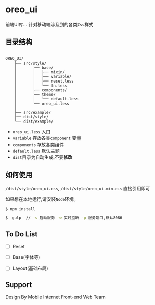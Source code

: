 # oreo_ui

前端UI库... 针对移动端涉及到的各类`Css`样式





## 目录结构

```

OREO_UI/
    ├── src/style/
    │       ├── base/
    │       │   ├── mixin/
    │       │   ├── variable/
    │       │   ├── reset.less
    │       │   └── fn.less
    │       ├── components/
    │       ├── theme/
    │       │   └── default.less
    │       └── oreo_ui.less  
    │
    ├── src/example/
    ├── dist/style/
    └── dist/example/ 

```
- `oreo_ui.less` 入口
- `variable` 存放各类`component` 变量
- `components` 存放各类组件
- `default.less` 默认主题
- `dist`目录为自动生成,不要**修改**

## 如何使用

`/dist/style/oreo_ui.css`, `/dist/style/oreo_ui.min.css` 直接引用即可

如果想在本地运行,请安装`Node`环境。

```bash
$ npm install

$  gulp  // -s 启动服务 -w 实时监听 -p 服务端口,默认8086

```


## To Do List

- [ ] Reset
- [ ] Base(字体等)
- [ ] Layout(基础布局)



## Support

Design By Mobile Internet Front-end Web Team